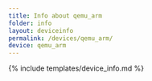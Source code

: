 ```yaml
---
title: Info about qemu_arm
folder: info
layout: deviceinfo
permalink: /devices/qemu_arm/
device: qemu_arm
---
```

{% include templates/device_info.md %}
